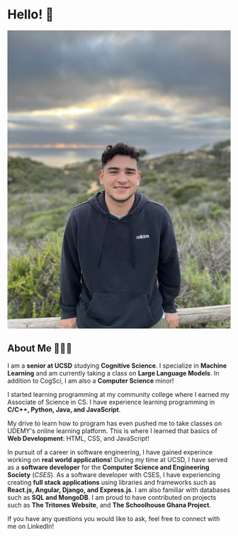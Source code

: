# Hello! 🦭

![Me!](./assets/views.jpg)

<!--
**nickcamp13/nickcamp13** is a ✨ _special_ ✨ repository because its `README.md` (this file) appears on your GitHub profile.

Here are some ideas to get you started:

- 🔭 I’m currently working on ...
- 🌱 I’m currently learning ...
- 👯 I’m looking to collaborate on ...
- 🤔 I’m looking for help with ...
- 💬 Ask me about ...
- 📫 How to reach me: ...
- 😄 Pronouns: ...
- ⚡ Fun fact: ...
-->

## About Me 🙇🏻‍♂️

I am a **senior at UCSD** studying **Cognitive Science**. I specialize in **Machine Learning** and am currently taking a class on **Large Language Models**. In addition to CogSci, I am also a **Computer Science** minor!

I started learning programming at my community college where I earned my Associate of Science in CS. I have experience learning programming in **C/C++, Python, Java, and JavaScript**. 

My drive to learn how to program has even pushed me to take classes on UDEMY's online learning platform. This is where I learned that basics of **Web Development**: HTML, CSS, and JavaScript!

In pursuit of a career in software engineering, I have gained experince working on **real world applications**! During my time at UCSD, I have served as a **software developer** for the **Computer Science and Engineering Society** (*CSES*). As a software developer with CSES, I have experiencing creating **full stack applications** using libraries and frameworks such as **React.js, Angular, Django, and Express.js**. I am also familiar with databases such as **SQL and MongoDB**. I am proud to have contributed on projects such as **The Tritones Website**, and **The Schoolhouse Ghana Project**. 

If you have any questions you would like to ask, feel free to connect with me on LinkedIn!